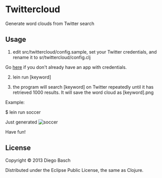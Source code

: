 # Twittercloud

Generate word clouds from Twitter search

## Usage

1) edit src/twittercloud/config.sample, set your Twitter credentials, and rename it to 
sr/twittercloud/config.clj

Go [here](https://dev.twitter.com/apps/new) if you don't already have an app with credentials.

2) lein run [keyword]

3) the program will search [keyword] on Twitter repeatedly until it has retrieved 1000 results.
It will save the word cloud as [keyword].png

Example:

$ lein run soccer

Just generated
![soccer](https://raw.github.com/dbasch/twittercloud/master/soccer.png)

Have fun!

## License

Copyright © 2013 Diego Basch

Distributed under the Eclipse Public License, the same as Clojure.
